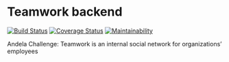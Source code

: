 # Teamwork backend
[![Build Status](https://travis-ci.org/nocodes/teamwork.svg?branch=develop)](https://travis-ci.org/nocodes/teamwork)
[![Coverage Status](https://coveralls.io/repos/github/nocodes/teamwork/badge.svg?branch=develop)](https://coveralls.io/github/nocodes/teamwork?branch=develop)
[![Maintainability](https://api.codeclimate.com/v1/badges/eaa6bd37acff8e2ea59f/maintainability)](https://codeclimate.com/github/nocodes/teamwork/maintainability)


Andela Challenge: Teamwork is an internal social network for organizations’ employees


 